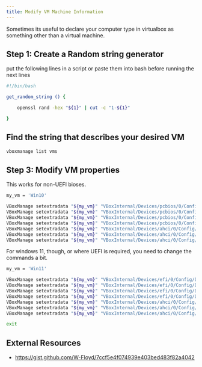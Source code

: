 ```yaml
---
title: Modify VM Machine Information
---
```


Sometimes its useful to declare your computer type in virtualbox as something other than a virtual machine.

## Step 1: Create a Random string generator

put the following lines in a script or paste them into bash before running the next lines

```bash
#!/bin/bash

get_random_string () {

    openssl rand -hex "${1}" | cut -c "1-${1}"

}
```
## Find the string that describes your desired VM

```bash
vboxmanage list vms
```

## Step 3: Modify VM properties

This works for non-UEFI bioses.

```bash
my_vm = 'Win10'

VBoxManage setextradata "${my_vm}" "VBoxInternal/Devices/pcbios/0/Config/DmiBIOSVendor" "American Megatrends Inc"
VBoxManage setextradata "${my_vm}" "VBoxInternal/Devices/pcbios/0/Config/DmiBIOSVersion" "2.1.0"
VBoxManage setextradata "${my_vm}" "VBoxInternal/Devices/pcbios/0/Config/DmiSystemVendor" "ASUSTek Computer"
VBoxManage setextradata "${my_vm}" "VBoxInternal/Devices/pcbios/0/Config/DmiSystemSerial" "$(__get_random_string 9)"
VBoxManage setextradata "${my_vm}" "VBoxInternal/Devices/ahci/0/Config/Port0/SerialNumber" "$(__get_random_string 20)"
VBoxManage setextradata "${my_vm}" "VBoxInternal/Devices/ahci/0/Config/Port0/FirmwareRevision" "$(__get_random_string 8)"
VBoxManage setextradata "${my_vm}" "VBoxInternal/Devices/ahci/0/Config/Port0/ModelNumber" "SEAGATE ST3750525AS"
```

For windows 11, though, or where UEFI is required, you need to change the commands a bit.


```bash
my_vm = 'Win11'

VBoxManage setextradata "${my_vm}" "VBoxInternal/Devices/efi/0/Config/DmiBIOSVendor" "American Megatrends Inc"
VBoxManage setextradata "${my_vm}" "VBoxInternal/Devices/efi/0/Config/DmiBIOSVersion" "2.1.0"
VBoxManage setextradata "${my_vm}" "VBoxInternal/Devices/efi/0/Config/DmiSystemVendor" "ASUSTek Computer"
VBoxManage setextradata "${my_vm}" "VBoxInternal/Devices/efi/0/Config/DmiSystemSerial" "$(__get_random_string 9)"
VBoxManage setextradata "${my_vm}" "VBoxInternal/Devices/ahci/0/Config/Port0/SerialNumber" "$(__get_random_string 20)"
VBoxManage setextradata "${my_vm}" "VBoxInternal/Devices/ahci/0/Config/Port0/FirmwareRevision" "$(__get_random_string 8)"
VBoxManage setextradata "${my_vm}" "VBoxInternal/Devices/ahci/0/Config/Port0/ModelNumber" "SEAGATE ST3750525AS"

exit
```

## External Resources

* <https://gist.github.com/W-Floyd/7ccf5e4f074939e403bed483f82a4042>
